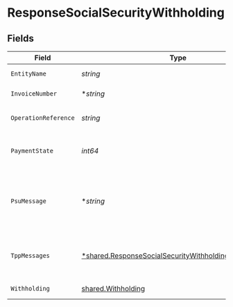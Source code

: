 # ResponseSocialSecurityWithholding


## Fields

| Field                                                                                                                       | Type                                                                                                                        | Required                                                                                                                    | Description                                                                                                                 | Example                                                                                                                     |
| --------------------------------------------------------------------------------------------------------------------------- | --------------------------------------------------------------------------------------------------------------------------- | --------------------------------------------------------------------------------------------------------------------------- | --------------------------------------------------------------------------------------------------------------------------- | --------------------------------------------------------------------------------------------------------------------------- |
| `EntityName`                                                                                                                | *string*                                                                                                                    | :heavy_check_mark:                                                                                                          | Nombre de la entidad                                                                                                        | company-name                                                                                                                |
| `InvoiceNumber`                                                                                                             | **string*                                                                                                                   | :heavy_minus_sign:                                                                                                          | Número de factura                                                                                                           | 1234                                                                                                                        |
| `OperationReference`                                                                                                        | *string*                                                                                                                    | :heavy_check_mark:                                                                                                          | Identificador único de la operación                                                                                         | company-name                                                                                                                |
| `PaymentState`                                                                                                              | *int64*                                                                                                                     | :heavy_check_mark:                                                                                                          | Estado en el que se encuentra el pago                                                                                       | 1                                                                                                                           |
| `PsuMessage`                                                                                                                | **string*                                                                                                                   | :heavy_minus_sign:                                                                                                          | Texto enviado al TPP a través del HUB para ser mostrado al PSU.                                                             | Mensaje de ejemplo                                                                                                          |
| `TppMessages`                                                                                                               | [*shared.ResponseSocialSecurityWithholdingTppMessages](../../models/shared/responsesocialsecuritywithholdingtppmessages.md) | :heavy_minus_sign:                                                                                                          | Mensaje para el TPP enviado a través del HUB.                                                                               |                                                                                                                             |
| `Withholding`                                                                                                               | [shared.Withholding](../../models/shared/withholding.md)                                                                    | :heavy_check_mark:                                                                                                          | Importe a pagar                                                                                                             |                                                                                                                             |